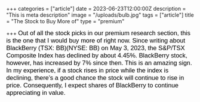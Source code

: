 +++
categories = ["article"]
date = 2023-06-23T12:00:00Z
description = "This is meta description"
image = "/uploads/bulb.jpg"
tags = ["article"]
title = "The Stock to Buy More of"
type = "premium"

+++
<span style="color:black"><span style="font-family:Arial; font-size:1.2em;">Out of all the stock picks in our premium research section, this is the one that I would buy more of right now. Since writing about BlackBerry (TSX: BB)(NYSE: BB) on May 3, 2023, the S&P/TSX Composite Index has declined by about 4.45%. BlackBerry stock, however, has increased by 7% since then. This is an amazing sign. In my experience, if a stock rises in price while the index is declining, there’s a good chance the stock will continue to rise in price. Consequently, I expect shares of BlackBerry to continue appreciating in value.</span></span>
